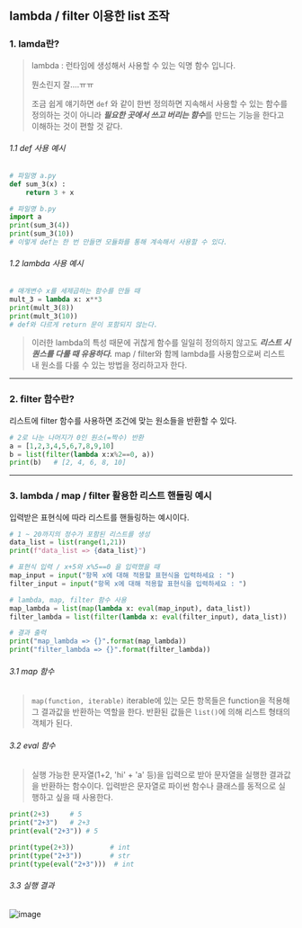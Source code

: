 ## lambda / filter 이용한 list 조작

### 1. lamda란?

> lambda : 런타임에 생성해서 사용할 수 있는 익명 함수 입니다.
>
> 뭔소린지 잘....ㅠㅠ 
>
> 조금 쉽게 얘기하면 `def` 와 같이 한번 정의하면 지속해서 사용할 수 있는 함수를 정의하는 것이 아니라 ***필요한 곳에서 쓰고 버리는 함수***를 만드는 기능을 한다고 이해하는 것이 편할 것 같다.  

###### 1.1 def 사용 예시

```python
# 파일명 a.py
def sum_3(x) :
    return 3 + x

# 파일명 b.py
import a 
print(sum_3(4))
print(sum_3(10))
# 이렇게 def는 한 번 만들면 모듈화를 통해 계속해서 사용할 수 있다. 
```

###### 1.2 lambda 사용 예시

```python
# 매개변수 x를 세제곱하는 함수를 만들 때
mult_3 = lambda x: x**3
print(mult_3(8))
print(mult_3(10))
# def와 다르게 return 문이 포함되지 않는다.
```

> 이러한 lambda의 특성 때문에 귀찮게 함수를 일일히 정의하지 않고도  ***리스트 시퀀스를 다룰 때 유용하다.*** map / filter와 함께 lambda를 사용함으로써 리스트 내 원소를 다룰 수 있는 방법을 정리하고자 한다.  



-----------

### 2. filter 함수란?

리스트에 filter 함수를 사용하면 조건에 맞는 원소들을 반환할 수 있다. 

```python
# 2로 나눈 나머지가 0인 원소(=짝수) 반환
a = [1,2,3,4,5,6,7,8,9,10]
b = list(filter(lambda x:x%2==0, a))
print(b)   # [2, 4, 6, 8, 10]
```



--------------------------

### 3. lambda / map / filter 활용한 리스트 핸들링 예시

입력받은 표현식에 따라 리스트를 핸들링하는 예시이다. 

```python
# 1 ~ 20까지의 정수가 포함된 리스트를 생성
data_list = list(range(1,21))
print(f"data_list => {data_list}")

# 표현식 입력 / x+5와 x%5==0 을 입력했을 때
map_input = input("항목 x에 대해 적용할 표현식을 입력하세요 : ")
filter_input = input("항목 x에 대해 적용할 표현식을 입력하세요 : ")

# lambda, map, filter 함수 사용
map_lambda = list(map(lambda x: eval(map_input), data_list))
filter_lambda = list(filter(lambda x: eval(filter_input), data_list))

# 결과 출력
print("map_lambda => {}".format(map_lambda))
print("filter_lambda => {}".format(filter_lambda))
```

###### 3.1 map 함수 

> `map(function, iterable)` iterable에 있는 모든 항목들은 function을 적용해 그 결과값을 반환하는 역할을 한다. 반환된 값들은 `list()`에 의해 리스트 형태의 객체가 된다. 

###### 3.2 eval 함수

> 실행 가능한 문자열(1+2, 'hi' + 'a'  등)을 입력으로 받아 문자열을 실행한 결과값을 반환하는 함수이다. 입력받은 문자열로 파이썬 함수나 클래스를 동적으로 실행하고 싶을 때 사용한다.

```python
print(2+3)     # 5
print("2+3")   # 2+3
print(eval("2+3")) # 5

print(type(2+3))         # int
print(type("2+3"))       # str
print(type(eval("2+3")))  # int
```

###### 3.3 실행 결과

<img src="https://user-images.githubusercontent.com/53211781/72665573-050f4100-3a4d-11ea-93f9-1841adf36ef2.png" alt="image" style="zoom:100%;" />